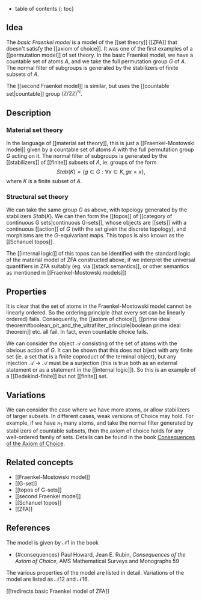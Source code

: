 * table of contents
{: toc}

## Idea

The _basic Fraenkel model_ is a model of the [[set theory]] [[ZFA]] that doesn't satisfy the [[axiom of choice]]. It was one of the first examples of a [[permutation model]] of set theory. In the basic Fraenkel model, we have a countable set of atoms $A$, and we take the full permutation group $G$ of $A$. The normal filter of subgroups is generated by the stabilizers of finite subsets of $A$.

The [[second Fraenkel model]] is similar, but uses the [[countable set|countable]] group $(\mathbb{Z}/2\mathbb{Z})^\mathbb{N}$.

## Description

### Material set theory

In the language of [[material set theory]], this is just a [[Fraenkel-Mostowski model]] given by a countable set of atoms $A$ with the full permutation group $G$ acting on it. The normal filter of subgroups is generated by the [[stabilizers]] of [[finite]] subsets of $A$, ie. groups of the form
$$
  Stab (K) = \{ g \in G: \forall x \in K, gx = x\},
$$
where $K$ is a finite subset of $A$.

### Structural set theory

We can take the same group $G$ as above, with topology generated by the stabilizers $Stab (K)$. We can then form the [[topos]] of [[category of continuous G sets|continuous G-sets]], whose objects are [[sets]] with a continuous [[action]] of $G$ (with the set given the discrete topology), and morphisms are the $G$-equivariant maps. This topos is also known as the [[Schanuel topos]].

The [[internal logic]] of this topos can be identified with the standard logic of the material model of ZFA constructed above, if we interpret the universal quantifiers in ZFA suitably (eg. via [[stack semantics]], or other semantics as mentioned in [[Fraenkel-Mostowski models]])

## Properties

It is clear that the set of atoms in the Fraenkel-Mostowski model cannot be linearly ordered. So the ordering principle (that every set can be linearly ordered) fails. Consequently, the [[axiom of choice]], [[prime ideal theorem#boolean_pit_and_the_ultrafilter_principle|boolean prime ideal theorem]] etc. all fail. In fact, even countable choice fails.

We can consider the object $\mathcal{A}$ consisting of the set of atoms with the obvious action of $G$. It can be shown that this does not biject with any finite set (ie. a set that is a finite coproduct of the terminal object), but any injection $\mathcal{A} \to \mathcal{A}$ must be a surjection (this is true both as an external statement or as a statement in the [[internal logic]]). So this is an example of a [[Dedekind-finite]] but not [[finite]] set.

## Variations

We can consider the case where we have more atoms, or allow stabilizers of larger subsets. In different cases, weak versions of Choice may hold. For example, if we have $\aleph_1$ many atoms, and take the normal filter generated by stabilizers of countable subsets, then the axiom of choice holds for any well-ordered family of sets. Details can be found in the book [Consequences of the Axiom of Choice](#consequences).

## Related concepts

 * [[Fraenkel-Mostowski model]]
 * [[G-set]]
 * [[topos of G-sets]]
 * [[second Fraenkel model]]
 * [[Schanuel topos]]
 * [[ZFA]]

## References

The model is given by $\mathcal{N}1$ in the book

 * {#consequences} Paul Howard, Jean E. Rubin, _Consequences of the Axiom of Choice_, AMS Mathematical Surveys and Monographs 59

The various properties of the model are listed in detail. Variations of the model are listed as $\mathcal{N}12$ and $\mathcal{N}16$.


[[!redirects basic Fraenkel model of ZFA]]